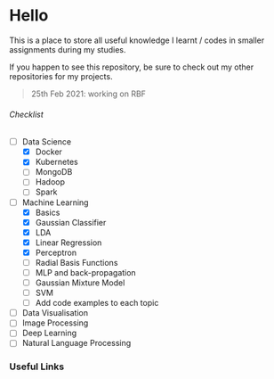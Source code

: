 # Hello
This is a place to store all useful knowledge I learnt / codes in smaller assignments during my studies.

If you happen to see this repository, be sure to check out my other repositories for my projects.

> 25th Feb 2021:
> working on RBF

###### Checklist
- [ ] Data Science
    - [x] Docker
    - [x] Kubernetes
    - [ ] MongoDB
    - [ ] Hadoop
    - [ ] Spark
- [ ] Machine Learning
    - [x] Basics
    - [x] Gaussian Classifier
    - [x] LDA
    - [x] Linear Regression
    - [x] Perceptron
    - [ ] Radial Basis Functions
    - [ ] MLP and back-propagation
    - [ ] Gaussian Mixture Model
    - [ ] SVM
    - [ ] Add code examples to each topic
- [ ] Data Visualisation
- [ ] Image Processing
- [ ] Deep Learning
- [ ] Natural Language Processing

### Useful Links
